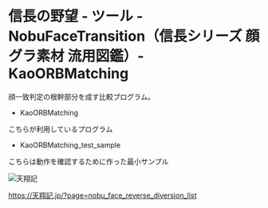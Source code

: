 # 信長の野望 - ツール - NobuFaceTransition（信長シリーズ 顔グラ素材 流用図鑑）- KaoORBMatching

顔一致判定の根幹部分を成す比較プログラム。

- KaoORBMatching

こちらが利用しているプログラム

- KaoORBMatching_test_sample

こちらは動作を確認するために作った最小サンプル

![天翔記](https://img.shields.io/badge/天翔記-with_PK-6479ff.svg)

https://天翔記.jp/?page=nobu_face_reverse_diversion_list